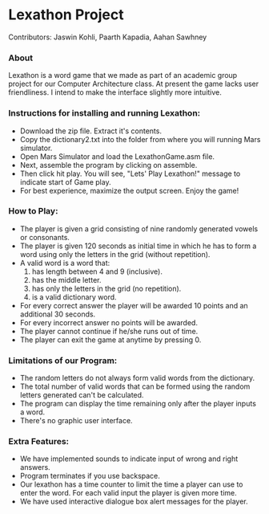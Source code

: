 # Lexathon Project
Contributors: Jaswin Kohli, Paarth Kapadia, Aahan Sawhney

### About
Lexathon is a word game that we made as part of an academic group project for our Computer Architecture class. At present the game lacks user friendliness. I intend to make the interface slightly more intuitive. 

### Instructions for installing and running Lexathon:
* Download the zip file. Extract it's contents.
* Copy the dictionary2.txt into the folder from where you will running Mars simulator.
* Open Mars Simulator and load the LexathonGame.asm file.
* Next, assemble the program by clicking on assemble. 
* Then click hit play. You will see, "Lets' Play Lexathon!" message to indicate start of Game play.
* For best experience, maximize the output screen. Enjoy the game!

### How to Play:
* The player is given a grid consisting of nine randomly generated vowels or consonants.
* The player is given 120 seconds as initial time in which he has to form a word using only the letters in the grid (without repetition).
* A valid word is a word that:
  1. has length between 4 and 9 (inclusive).
  2. has the middle letter.
  3. has only the letters in the grid (no repetition).
  4. is a valid dictionary word.
* For every correct answer the player will be awarded 10 points and an additional 30 seconds.
* For every incorrect answer no points will be awarded.
* The player cannot continue if he/she runs out of time. 
* The player can exit the game at anytime by pressing 0.

### Limitations of our Program:
* The random letters do not always form valid words from the dictionary.
* The total number of valid words that can be formed using the random letters generated can't be calculated.
* The program can display the time remaining only after the player inputs a word.
* There's no graphic user interface.

### Extra Features:
* We have implemented sounds to indicate input of wrong and right answers.
* Program terminates if you use backspace.
* Our lexathon has a time counter to limit the time a player can use to enter the word. For each valid input the player is given more time.
* We have used interactive dialogue box alert messages for the player.
